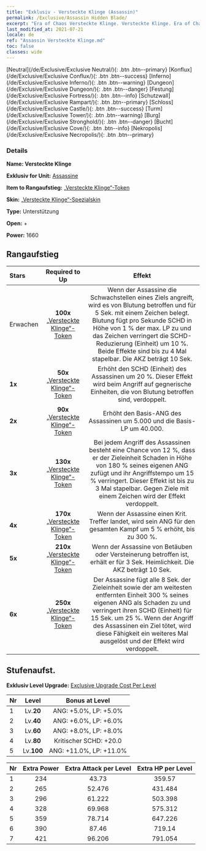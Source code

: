 ```yaml
---
title: "Exklusiv - Versteckte Klinge (Assassin)"
permalink: /Exclusive/Assassin Hidden Blade/
excerpt: "Era of Chaos Versteckte Klinge. Versteckte Klinge. Era of Chaos Exklusiv Versteckte Klinge. Assassine Exklusiv."
last_modified_at: 2021-07-21
locale: de
ref: "Assassin Versteckte Klinge.md"
toc: false
classes: wide
---
```

 [Neutral](/de/Exclusive/Exclusive Neutral/){: .btn .btn--primary} [Konflux](/de/Exclusive/Exclusive Conflux/){: .btn .btn--success} [Inferno](/de/Exclusive/Exclusive Inferno/){: .btn .btn--warning} [Dungeon](/de/Exclusive/Exclusive Dungeon/){: .btn .btn--danger} [Festung](/de/Exclusive/Exclusive Fortress/){: .btn .btn--info} [Schutzwall](/de/Exclusive/Exclusive Rampart/){: .btn .btn--primary} [Schloss](/de/Exclusive/Exclusive Castle/){: .btn .btn--success} [Turm](/de/Exclusive/Exclusive Tower/){: .btn .btn--warning} [Burg](/de/Exclusive/Exclusive Stronghold/){: .btn .btn--danger} [Bucht](/de/Exclusive/Exclusive Cove/){: .btn .btn--info} [Nekropolis](/de/Exclusive/Exclusive Necropolis/){: .btn .btn--primary} 

### Details
 **Name: Versteckte Klinge** 

 **Exklusiv for Unit:** [Assassine](/de/units/Assassin/) 

 **Item to Rangaufstieg:** [„Versteckte Klinge“-Token](/de/Items/con_2200/)

 **Skin:** [„Versteckte Klinge“-Spezialskin](/de/Items/con_2199/)

 **Type:** Unterstützung

 **Open:** +

 **Power:** 1660

## Rangaufstieg

  |     Stars    |  Required to Up | Effekt |
  |:-------------|:---------------:|:---------------:|
  |  Erwachen  | **100x** [„Versteckte Klinge“-Token](/de/Items/con_2200/) | Wenn der Assassine die Schwachstellen eines Ziels angreift, wird es von Blutung betroffen und für 5 Sek. mit einem Zeichen belegt. Blutung fügt pro Sekunde SCHD in Höhe von 1 % der max. LP zu und das Zeichen verringert die SCHD-Reduzierung (Einheit) um 10 %. Beide Effekte sind bis zu 4 Mal stapelbar. Die AKZ beträgt 10 Sek. |
  | **1x** <i class="fas fa-star"/> | **50x** [„Versteckte Klinge“-Token](/de/Items/con_2200/) | Erhöht den SCHD (Einheit) des Assassinen um 20 %. Dieser Effekt wird beim Angriff auf gegnerische Einheiten, die von Blutung betroffen sind, verdoppelt. |
  | **2x** <i class="fas fa-star"/> | **90x** [„Versteckte Klinge“-Token](/de/Items/con_2200/) | Erhöht den Basis-ANG des Assassinen um 5.000 und die Basis-LP um 40.000. |
  | **3x** <i class="fas fa-star"/> | **130x** [„Versteckte Klinge“-Token](/de/Items/con_2200/) | Bei jedem Angriff des Assassinen besteht eine Chance von 12 %, dass er der Zieleinheit Schaden in Höhe von 180 % seines eigenen ANG zufügt und ihr Angriffstempo um 15 % verringert. Dieser Effekt ist bis zu 3 Mal stapelbar. Gegen Ziele mit einem Zeichen wird der Effekt verdoppelt. |
  | **4x** <i class="fas fa-star"/> | **170x** [„Versteckte Klinge“-Token](/de/Items/con_2200/) | Wenn der Assassine einen Krit. Treffer landet, wird sein ANG für den gesamten Kampf um 5 % erhöht, bis zu 300 %. |
  | **5x** <i class="fas fa-star"/> | **210x** [„Versteckte Klinge“-Token](/de/Items/con_2200/) | Wenn der Assassine von Betäuben oder Versteinerung betroffen ist, erhält er für 3 Sek. Heimlichkeit. Die AKZ beträgt 10 Sek. |
  | **6x** <i class="fas fa-star"/> | **250x** [„Versteckte Klinge“-Token](/de/Items/con_2200/) | Der Assassine fügt alle 8 Sek. der Zieleinheit sowie der am weitesten entfernten Einheit 300 % seines eigenen ANG als Schaden zu und verringert ihren SCHD (Einheit) für 15 Sek. um 25 %. Wenn der Angriff des Assassinen ein Ziel tötet, wird diese Fähigkeit ein weiteres Mal ausgelöst und der Effekt wird verdoppelt. |


## Stufenaufst.
 **Exklusiv Level Upgrade:** [Exclusive Upgrade Cost Per Level](/Exclusive/ExclusiveUpgradeCostPerLevel/)

  |  Nr  |   Level  | Bonus at Level |
  |:-----|:--------:|:--------------:|
  | 1 | Lv.**20** | ANG: +5.0%, LP: +5.0% |
  | 2 | Lv.**40** | ANG: +6.0%, LP: +6.0% |
  | 3 | Lv.**60** | ANG: +8.0%, LP: +8.0% |
  | 4 | Lv.**80** | Kritischer SCHD: +20.0 |
  | 5 | Lv.**100** | ANG: +11.0%, LP: +11.0% |


  |  Nr  |  Extra Power | Extra Attack per Level | Extra HP per Level |
  |:-----|:--------:|:--------:|:--------:|
  | 1 | 234 | 43.73 | 359.57 |
  | 2 | 265 | 52.476 | 431.484 |
  | 3 | 296 | 61.222 | 503.398 |
  | 4 | 328 | 69.968 | 575.312 |
  | 5 | 359 | 78.714 | 647.226 |
  | 6 | 390 | 87.46 | 719.14 |
  | 7 | 421 | 96.206 | 791.054 |


